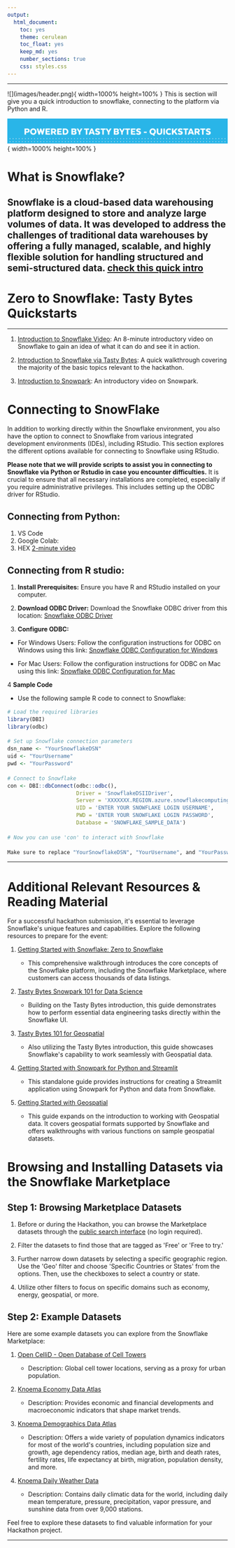 ```yaml
---
output:
  html_document:
    toc: yes
    theme: cerulean
    toc_float: yes
    keep_md: yes
    number_sections: true
    css: styles.css
---
```


<hr>
![](images/header.png){ width=1000% height=100% }
This is section will give you a quick introduction to snowflake, connecting to the platform via Python and R. 


![](images/snowtasty.png){ width=1000% height=100% }

# <span class="emph"><strong> What is Snowflake?</strong></span>
**Snowflake** is a cloud-based data warehousing platform designed to store and analyze large volumes of data. It was developed to address the challenges of traditional data warehouses by offering a fully managed, scalable, and highly flexible solution for handling structured and semi-structured data. 
[check this quick intro](https://www.youtube.com/watch?v=9PBvVeCQi0w)
- 
# <span class="emph"><strong> Zero to Snowflake: Tasty Bytes Quickstarts</strong></span>
<hr>

1. [Introduction to Snowflake Video](https://www.youtube.com/watch?v=9PBvVeCQi0w): An 8-minute introductory video on Snowflake to gain an idea of what it can do and see it in action.

2. [Introduction to Snowflake via Tasty Bytes](https://quickstarts.snowflake.com/guide/tasty_bytes_introduction/index.html#3): A quick walkthrough covering the majority of the basic topics relevant to the hackathon.

3. [Introduction to Snowpark](https://www.youtube.com/watch?v=ZzfCsmKoVQY): An introductory video on Snowpark.

# <span class="emph"><strong> Connecting to SnowFlake</strong></span>
In addition to working directly within the Snowflake environment, you also have the option to connect to Snowflake from various integrated development environments (IDEs), including RStudio. This section explores the different options available for connecting to Snowflake using RStudio.

**Please note that we will provide scripts to assist you in connecting to Snowflake via Python or Rstudio in case you encounter difficulties.** It is crucial to ensure that all necessary installations are completed, especially if you require administrative privileges. This includes setting up the ODBC driver for RStudio.

## Connecting from Python:
1. VS Code
2. Google Colab: 
3. HEX [2-minute video](https://www.youtube.com/watch?v=XiXdF2IlGRA) 

## Connecting from R studio:

1. **Install Prerequisites:** Ensure you have R and RStudio installed on your computer.

2. **Download ODBC Driver:** Download the Snowflake ODBC driver from this location:
  [Snowflake ODBC Driver](https://developers.snowflake.com/odbc/)

3. **Configure ODBC:** 

- For Windows Users: Follow the configuration instructions for ODBC on Windows using this link:
  [Snowflake ODBC Configuration for Windows](https://docs.snowflake.com/developer-guide/odbc/odbc-windows)

- For Mac Users:  Follow the configuration instructions for ODBC on Mac using this link:
  [Snowflake ODBC Configuration for Mac](https://docs.snowflake.com/developer-guide/odbc/odbc-mac)


4 **Sample Code**

- Use the following sample R code to connect to Snowflake:


```{.r .mycode}
# Load the required libraries
library(DBI)
library(odbc)

# Set up Snowflake connection parameters
dsn_name <- "YourSnowflakeDSN"
uid <- "YourUsername"
pwd <- "YourPassword"

# Connect to Snowflake
con <- DBI::dbConnect(odbc::odbc(),
                      Driver = 'SnowflakeDSIIDriver',
                      Server = 'XXXXXXX.REGION.azure.snowflakecomputing.com',
                      UID = 'ENTER YOUR SNOWFLAKE LOGIN USERNAME',
                      PWD = 'ENTER YOUR SNOWFLAKE LOGIN PASSWORD',
                      Database = 'SNOWFLAKE_SAMPLE_DATA')

# Now you can use 'con' to interact with Snowflake

Make sure to replace "YourSnowflakeDSN", "YourUsername", and "YourPassword" with your specific Snowflake connection details.
```

<hr>

# <span class="emph"><strong> Additional Relevant Resources & Reading Material</strong></span>

For a successful hackathon submission, it's essential to leverage Snowflake's unique features and capabilities. Explore the following resources to prepare for the event:

1. [Getting Started with Snowflake: Zero to Snowflake](https://quickstarts.snowflake.com/guide/getting_started_with_snowflake/index.html#0)
   - This comprehensive walkthrough introduces the core concepts of the Snowflake platform, including the Snowflake Marketplace, where customers can access thousands of data listings.

2. [Tasty Bytes Snowpark 101 for Data Science](https://quickstarts.snowflake.com/guide/tasty_bytes_snowpark_101_for_data_science/index.html?index=..%2F..index&amp;0)
   - Building on the Tasty Bytes introduction, this guide demonstrates how to perform essential data engineering tasks directly within the Snowflake UI.

3. [Tasty Bytes 101 for Geospatial](https://quickstarts.snowflake.com/guide/tasty_bytes_zero_to_snowflake_geospatial/#0)
   - Also utilizing the Tasty Bytes introduction, this guide showcases Snowflake's capability to work seamlessly with Geospatial data.

4. [Getting Started with Snowpark for Python and Streamlit](https://quickstarts.snowflake.com/guide/getting_started_with_snowpark_for_python_streamlit/index.html?index=..%2F..index&amp;0)
   - This standalone guide provides instructions for creating a Streamlit application using Snowpark for Python and data from Snowflake.

5. [Getting Started with Geospatial](https://quickstarts.snowflake.com/guide/getting_started_with_geospatial_geography/index.html?index=..%2F..index&amp;0)
   - This guide expands on the introduction to working with Geospatial data. It covers geospatial formats supported by Snowflake and offers walkthroughs with various functions on sample geospatial datasets.

# <span class="emph"><strong> Browsing and Installing Datasets via the Snowflake Marketplace
</strong></span>

## Step 1: Browsing Marketplace Datasets

1. Before or during the Hackathon, you can browse the Marketplace datasets through the [public search interface](https://app.snowflake.com/marketplace/) (no login required).

2. Filter the datasets to find those that are tagged as 'Free' or 'Free to try.'

3. Further narrow down datasets by selecting a specific geographic region. Use the 'Geo' filter and choose 'Specific Countries or States' from the options. Then, use the checkboxes to select a country or state.

4. Utilize other filters to focus on specific domains such as economy, energy, geospatial, or more.

## Step 2: Example Datasets

Here are some example datasets you can explore from the Snowflake Marketplace:

1. [Open CelliD - Open Database of Cell Towers](https://app.snowflake.com/marketplace/listing/GZSVZ8ON6J/dataconsulting-pl-opencellid-open-database-of-cell-towers)
   - Description: Global cell tower locations, serving as a proxy for urban population.

2. [Knoema Economy Data Atlas](https://app.snowflake.com/marketplace/listing/GZSTZ491VXQ/knoema-economy-data-atlas?search=knoema)
   - Description: Provides economic and financial developments and macroeconomic indicators that shape market trends.

3. [Knoema Demographics Data Atlas](https://app.snowflake.com/marketplace/listing/GZSTZ491VXM/knoema-demographics-data-atlas?search=knoema)
   - Description: Offers a wide variety of population dynamics indicators for most of the world's countries, including population size and growth, age dependency ratios, median age, birth and death rates, fertility rates, life expectancy at birth, migration, population density, and more.

4. [Knoema Daily Weather Data](https://app.snowflake.com/marketplace/listing/GZSTZV57YNYD/knoema-daily-weather-data?search=knoema)
   - Description: Contains daily climatic data for the world, including daily mean temperature, pressure, precipitation, vapor pressure, and sunshine data from over 9,000 stations.

Feel free to explore these datasets to find valuable information for your Hackathon project.


<hr>
